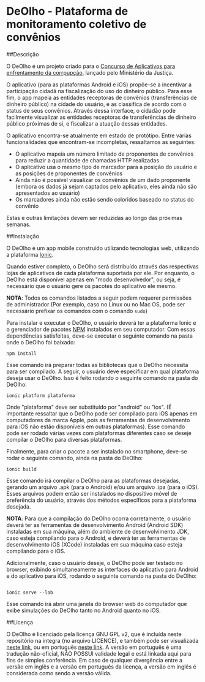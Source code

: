# DeOlho - Plataforma de monitoramento coletivo de convênios

##Descrição

O DeOlho é um projeto criado para o [Concurso de Aplicativos para enfrentamento da corrpupção](http://justica.gov.br/labpi), lançado pelo Ministério da Justiça.

O aplicativo (para as plataformas Android e iOS) propõe-se a incentivar a participação cidadã na fiscalização do uso do dinheiro público. Para esse fim, o app mapeia as entidades receptoras de convênios (transferências de dinheiro público) na cidade do usuário, e as classifica de acordo com o status de seus convênios. Através dessa interface, o cidadão pode facilmente visualizar as entidades receptoras de transferências de dinheiro público próximas de si, e fiscalizar a atuação dessas entidades.

O aplicativo encontra-se atualmente em estado de protótipo. Entre várias funcionalidades que encontram-se incompletas, ressaltamos as seguintes:

* O aplicativo mapeia um número limitado de proponentes de convênios para reduzir a quantidade de chamadas HTTP realizadas
* O aplicativo usa o mesmo tipo de marcador para a posição do usuário e as posições de proponentes de convênios
* Ainda não é possível visualizar os convênios de um dado proponente (embora os dados já sejam captados pelo aplicativo, eles ainda não são apresentados ao usuário)
* Os marcadores ainda não estão sendo coloridos baseado no status do convênio

Estas e outras limitações devem ser reduzidas ao longo das próximas semanas.

##Instalação

O DeOlho é um app mobile construído utilizando tecnologias web, utilizando a plataforma [Ionic](http://ionicframework.com/).

Quando estiver completo, o DeOlho será distribuído através das respectivas lojas de aplicativos de cada plataforma suportada por ele. Por enquanto, o DeOlho está disponível apenas em "modo desenvolvedor", ou seja, é necessário que o usuário gere os pacotes do aplicativo ele mesmo.

**NOTA**: Todos os comandos listados a seguir podem requerer permissões de administrador (Por exemplo, caso no Linux ou no Mac OS, pode ser necessário prefixar os comandos com o comando `sudo`)

Para instalar e executar o DeOlho, o usuário deverá ter a plataforma Ionic e o gerenciador de pacotes [NPM](https://www.npmjs.com) instalados em seu computador. Com essas dependências satisfeitas, deve-se executar o seguinte comando na pasta onde o DeOlho foi baixado:

```
npm install 

```

Esse comando irá preparar todas as bibliotecas que o DeOlho necessita para ser compilado. A seguir, o usuário deve especificar em qual plataforma deseja usar o DeOlho. Isso é feito rodando o seguinte comando na pasta do DeOlho:

```
ionic platform plataforma

```

Onde "plataforma" deve ser substituído por "android" ou "ios". (É importante ressaltar que o DeOlho pode ser compilado para iOS apenas em computadores da marca Apple, pois as ferramentas de desenvolvimento para iOS não estão disponíveis em outras plataformas). Esse comando pode ser rodado várias vezes com plataformas diferentes caso se deseje compilar o DeOlho para diversas plataformas. 

Finalmente, para criar o pacote a ser instalado no smartphone, deve-se rodar o seguinte comando, ainda na pasta do DeOlho:

```
ionic build

```
Esse comando irá compilar o DeOlho para as plataformas desejadas, gerando um arquivo .apk (para o Android) e/ou um arquivo .ipa (para o iOS). Esses arquivos podem então ser instalados no dispositivo móvel de preferência do usuário, através dos métodos específicos para a plataforma desejada.

**NOTA**: Para que a compilação do DeOlho ocorra corretamente, o usuário deverá ter as ferramentas de desenvolvimento Android (Android SDK) instaladas em sua máquina, além do ambiente de desenvolvimento JDK, caso esteja compilando para o Android, e deverá ter as ferramentas de desenvolvimento iOS (XCode) instaladas em sua máquina caso esteja compilando para o iOS.

Adicionalmente, caso o usuário deseje, o DeOlho pode ser testado no browser, exibindo simultaneamente as interfaces do aplicativo para Android e do aplicativo para iOS, rodando o seguinte comando na pasta do DeOlho:

```

ionic serve --lab 

```
Esse comando irá abrir uma janela do browser web do computador que exibe simulações do DeOlho tanto no Android quanto no iOS.


##Licença

O DeOlho é licenciado pela licença GNU GPL v2, que é incluída neste repositório na íntegra (no arquivo LICENCE), e também pode ser visualizada [neste link](http://www.gnu.org/licenses/old-licenses/gpl-2.0.html), ou em português [neste link](http://www.magnux.org/doc/GPL-pt_BR.txt). A versão em português é uma tradução não-oficial, NÃO POSSUI validade legal e está linkada aqui para fins de simples conferência. Em caso de qualquer divergência entre a versão em inglês e a versão em português da licença, a versão em inglês é considerada como sendo a versão válida.